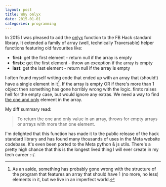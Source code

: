 ```yaml
---
layout: post
title: Why onlyx
date: 2015-01-01
categories: programming
---
```

In 2015 I was pleased to add the [onlyx](https://docs.hhvm.com/hsl/reference/function/HH.Lib.C.onlyx/) function to the FB Hack standard library. It extended a family of array (well, technically Traversable) helper functions featuring old favourites like:
* **first**: get the first element - return null if the array is empty
* **firstx**: get the first element - throw an exception if the array is empty
* **last**: get the last element - return null if the array is empty

I often found myself writing code that ended up with an array that (should!) have a single element in it[^1]. If the array is empty OR if there's more than 1 object then something has gone horribly wrong with the logic. firstx raises hell for the empty case, but would ignore any extras. We need a way to find [the one and only](https://www.youtube.com/watch?v=ZvMsp7s78Do) element in the array.

My diff summary read:
> To return the one and only value in an array, throws for empty arrays or arrays with more than one element.

I'm delighted that this function has made it to the public release of the hack standard library and has found many thousands of uses in the Meta website codebase. It's even been ported to the Meta python & js utils. There's a pretty high chance that this is the longest lived thing I will ever create in my tech career :-/.

[^1]: As an aside, something has probably gone wrong with the structure of the program that features an array that should have 1 (no more, no less) elements in it, but we live in an imperfect world.